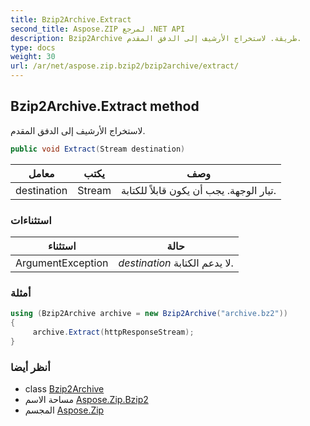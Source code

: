 ```yaml
---
title: Bzip2Archive.Extract
second_title: Aspose.ZIP لمرجع .NET API
description: Bzip2Archive طريقة. لاستخراج الأرشيف إلى الدفق المقدم.
type: docs
weight: 30
url: /ar/net/aspose.zip.bzip2/bzip2archive/extract/
---
```

## Bzip2Archive.Extract method

لاستخراج الأرشيف إلى الدفق المقدم.

```csharp
public void Extract(Stream destination)
```

| معامل | يكتب | وصف |
| --- | --- | --- |
| destination | Stream | تيار الوجهة. يجب أن يكون قابلاً للكتابة. |

### استثناءات

| استثناء | حالة |
| --- | --- |
| ArgumentException | *destination* لا يدعم الكتابة. |

### أمثلة

```csharp
using (Bzip2Archive archive = new Bzip2Archive("archive.bz2"))
{
     archive.Extract(httpResponseStream);
}
```

### أنظر أيضا

* class [Bzip2Archive](../)
* مساحة الاسم [Aspose.Zip.Bzip2](../../bzip2archive/)
* المجسم [Aspose.Zip](../../../)


